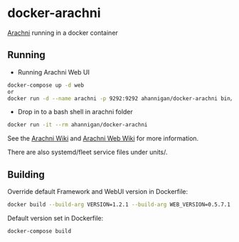 # docker-arachni

[Arachni](http://www.arachni-scanner.com/) running in a docker container

## Running

- Running Arachni Web UI
```bash
docker-compose up -d web
or
docker run -d --name arachni -p 9292:9292 ahannigan/docker-arachni bin/arachni_web -o 0.0.0.0
```

- Drop in to a bash shell in arachni folder
```bash
docker run -it --rm ahannigan/docker-arachni
```

See the [Arachni Wiki](https://github.com/Arachni/arachni/wiki) and [Arachni Web Wiki](https://github.com/Arachni/arachni-ui-web/wiki) for more information.

There are also systemd/fleet service files under units/.

## Building

Override default Framework and WebUI version in Dockerfile:
```bash
docker build --build-arg VERSION=1.2.1 --build-arg WEB_VERSION=0.5.7.1 -t arachni .
```

Default version set in Dockerfile:
```bash
docker-compose build
```
